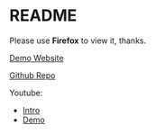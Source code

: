 # README

Please use **Firefox** to view it, thanks.

[Demo Website](http://ldong.org/cs4460/web/)

[Github Repo](https://github.com/ldong/cs4460)

Youtube:
* [Intro](http://youtu.be/-rrY9qTtLmI)
* [Demo](https://www.youtube.com/watch?v=I3G800I-D_o)
